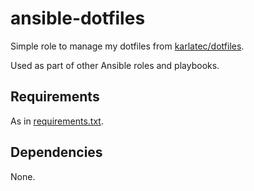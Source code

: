 # ansible-dotfiles

Simple role to manage my dotfiles from [karlatec/dotfiles](https://github.com/karlatec/dotfiles).

Used as part of other Ansible roles and playbooks.

## Requirements

As in [requirements.txt](https://github.com/karlatec/ansible-dotfiles/blob/main/requirements.txt).

## Dependencies

None.

